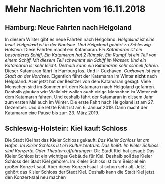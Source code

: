 # Mehr Nachrichten vom 16.11.2018


## Hamburg:  Neue Fahrten nach Helgoland
In diesem Winter gibt es neue Fahrten nach Helgoland. 
*Helgoland ist eine Insel.* 
*Helgoland ist in der Nordsee.* 
*Und Helgoland gehört zu Schleswig-Holstein.* Diese Fahrten macht ein Katamaran. 
*Ein Katamaran ist ein besonderes Schiff.* 
*Ein Katamaran hat 2 Rümpfe.* 
*Ein Rumpf ist ein Teil von einem Schiff.* 
*Mit diesem Teil schwimmt ein Schiff im Wasser.* 
*Und ein Katamaran ist sehr leicht.* 
*Deshalb kann ein Katamaran sehr schnell fahren.* Dieser Katamaran fährt in Hamburg los. Und in Cuxhaven. 
*Cuxhaven ist eine Stadt an der Nordsee.* Eigentlich fährt der Katamaran im Winter **nicht** nach Helgoland. Aber jetzt hat der Besitzer von dem Katamaran gesagt: Viele Menschen sind im Sommer mit dem Katamaran nach Helgoland gefahren. Deshalb glauben wir: Vielleicht wollen auch einige Menschen im Winter mit dem Katamaran fahren. Und deshalb fährt der Katamaran in diesem Jahr zum ersten Mal auch im Winter. Die erste Fahrt nach Helgoland ist am 27. Dezember. Und die letzte Fahrt ist am 6. Januar 2019. Dann macht der Katamaran eine Pause bis zum 23. März 2019. 

## Schleswig-Holstein: Kiel kauft Schloss
Die Stadt Kiel hat das Kieler Schloss gekauft. 
*Das Kieler Schloss ist am Hafen.* 
*Im Kieler Schloss ist ein Kultur·zentrum.* *Das heißt:* 
*Im Kieler Schloss sind Konzerte.* 
*Oder Theater·aufführungen.* Die Stadt Kiel hat gesagt: Das Kieler Schloss ist ein wichtiges Gebäude für Kiel. Deshalb soll das Kieler Schloss der Stadt Kiel gehören. Im Kieler Schloss ist zum Beispiel ein großer Konzert·saal. Aber dieser Konzert·saal ist schon sehr alt. Jetzt gehört das Kieler Schloss der Stadt Kiel. Deshalb kann die Stadt Kiel jetzt den Konzert·saal neu machen. 
